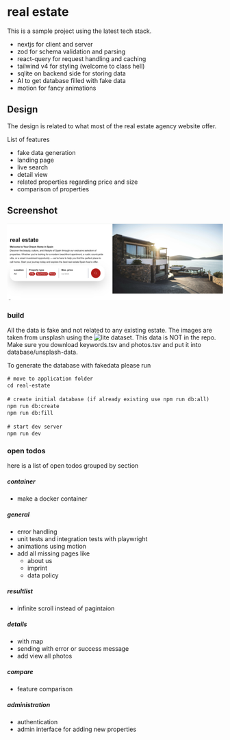 # real estate

This is a sample project using the latest tech stack.

- nextjs for client and server
- zod for schema validation and parsing
- react-query for request handling and caching
- tailwind v4 for styling (welcome to class hell)
- sqlite on backend side for storing data
- AI to get database filled with fake data
- motion for fancy animations

## Design

The design is related to what most of the real estate agency website offer.

List of features

- fake data generation
- landing page
- live search
- detail view
- related properties regarding price and size
- comparison of properties

## Screenshot

![alt text](screens/overview.png)

### build

All the data is fake and not related to any existing estate. The images are taken from unsplash using the ![lite dataset](https://github.com/unsplash/datasets/tree/master).
This data is NOT in the repo. Make sure you download keywords.tsv and photos.tsv and put it into database/unsplash-data.

To generate the database with fakedata please run

```
# move to application folder
cd real-estate

# create initial database (if already existing use npm run db:all)
npm run db:create
npm run db:fill

# start dev server
npm run dev
```

### open todos

here is a list of open todos grouped by section

##### container

- make a docker container

##### general

- error handling
- unit tests and integration tests with playwright
- animations using motion
- add all missing pages like
  - about us
  - imprint
  - data policy

##### resultlist

- infinite scroll instead of pagintaion

##### details

- with map
- sending with error or success message
- add view all photos

##### compare

- feature comparison

##### administration

- authentication
- admin interface for adding new properties
